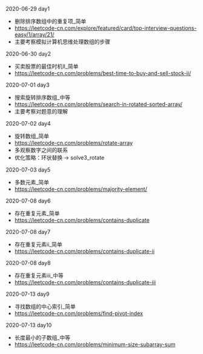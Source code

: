 2020-06-29 day1
 - 删除排序数组中的重复项_简单
 - https://leetcode-cn.com/explore/featured/card/top-interview-questions-easy/1/array/21/
 - 主要考察模拟计算机思维处理数组的步骤
 
2020-06-30 day2
 - 买卖股票的最佳时机II_简单
 - https://leetcode-cn.com/problems/best-time-to-buy-and-sell-stock-ii/
 
2020-07-01 day3
 - 搜索旋转排序数组_中等
 - https://leetcode-cn.com/problems/search-in-rotated-sorted-array/
 - 主要考察对题意的理解
 
2020-07-02 day4
 - 旋转数组_简单
 - https://leetcode-cn.com/problems/rotate-array
 - 多观察数字之间的联系
 - 优化策略：环状替换 -> solve3_rotate

2020-07-03 day5
 - 多数元素_简单
 - https://leetcode-cn.com/problems/majority-element/
 
2020-07-08 day6
 - 存在重复元素_简单
 - https://leetcode-cn.com/problems/contains-duplicate
 
2020-07-08 day7
 - 存在重复元素ii_简单
 - https://leetcode-cn.com/problems/contains-duplicate-ii
 
2020-07-08 day8
 - 存在重复元素iii_中等
 - https://leetcode-cn.com/problems/contains-duplicate-iii
 
2020-07-13 day9
 - 寻找数组的中心索引_简单
 - https://leetcode-cn.com/problems/find-pivot-index

2020-07-13 day10
 - 长度最小的子数组_中等
 - https://leetcode-cn.com/problems/minimum-size-subarray-sum